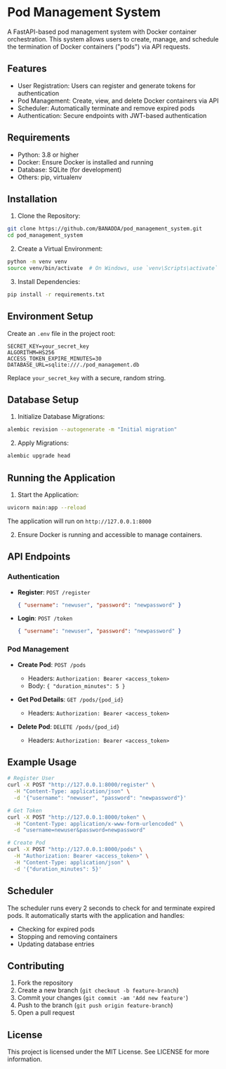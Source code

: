 # Pod Management System

A FastAPI-based pod management system with Docker container orchestration. This system allows users to create, manage, and schedule the termination of Docker containers ("pods") via API requests.

## Features

- User Registration: Users can register and generate tokens for authentication
- Pod Management: Create, view, and delete Docker containers via API
- Scheduler: Automatically terminate and remove expired pods
- Authentication: Secure endpoints with JWT-based authentication

## Requirements

- Python: 3.8 or higher
- Docker: Ensure Docker is installed and running
- Database: SQLite (for development)  
- Others: pip, virtualenv

## Installation

1. Clone the Repository:
```bash
git clone https://github.com/BANADDA/pod_management_system.git
cd pod_management_system
```

2. Create a Virtual Environment:
```bash
python -m venv venv
source venv/bin/activate  # On Windows, use `venv\Scripts\activate`
```

3. Install Dependencies:
```bash
pip install -r requirements.txt
```

## Environment Setup

Create an `.env` file in the project root:

```env
SECRET_KEY=your_secret_key
ALGORITHM=HS256
ACCESS_TOKEN_EXPIRE_MINUTES=30
DATABASE_URL=sqlite:///./pod_management.db
```

Replace `your_secret_key` with a secure, random string.

## Database Setup

1. Initialize Database Migrations:
```bash
alembic revision --autogenerate -m "Initial migration"
```

2. Apply Migrations:
```bash
alembic upgrade head
```

## Running the Application

1. Start the Application:
```bash
uvicorn main:app --reload
```
The application will run on `http://127.0.0.1:8000`

2. Ensure Docker is running and accessible to manage containers.

## API Endpoints

### Authentication

- **Register**: `POST /register`
  ```json
  { "username": "newuser", "password": "newpassword" }
  ```

- **Login**: `POST /token`
  ```json
  { "username": "newuser", "password": "newpassword" }
  ```

### Pod Management

- **Create Pod**: `POST /pods`
  - Headers: `Authorization: Bearer <access_token>`
  - Body: `{ "duration_minutes": 5 }`

- **Get Pod Details**: `GET /pods/{pod_id}`
  - Headers: `Authorization: Bearer <access_token>`

- **Delete Pod**: `DELETE /pods/{pod_id}`
  - Headers: `Authorization: Bearer <access_token>`

## Example Usage

```bash
# Register User
curl -X POST "http://127.0.0.1:8000/register" \
  -H "Content-Type: application/json" \
  -d '{"username": "newuser", "password": "newpassword"}'

# Get Token
curl -X POST "http://127.0.0.1:8000/token" \
  -H "Content-Type: application/x-www-form-urlencoded" \
  -d "username=newuser&password=newpassword"

# Create Pod
curl -X POST "http://127.0.0.1:8000/pods" \
  -H "Authorization: Bearer <access_token>" \
  -H "Content-Type: application/json" \
  -d '{"duration_minutes": 5}'
```

## Scheduler

The scheduler runs every 2 seconds to check for and terminate expired pods. It automatically starts with the application and handles:
- Checking for expired pods
- Stopping and removing containers
- Updating database entries

## Contributing

1. Fork the repository
2. Create a new branch (`git checkout -b feature-branch`)
3. Commit your changes (`git commit -am 'Add new feature'`)
4. Push to the branch (`git push origin feature-branch`)
5. Open a pull request

## License

This project is licensed under the MIT License. See LICENSE for more information.